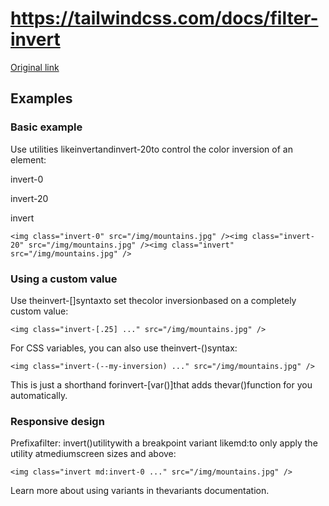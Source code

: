 # https://tailwindcss.com/docs/filter-invert

[Original link](https://tailwindcss.com/docs/filter-invert)

## Examples

### Basic example

Use utilities likeinvertandinvert-20to control the color inversion of an element:

invert-0

invert-20

invert

```
<img class="invert-0" src="/img/mountains.jpg" /><img class="invert-20" src="/img/mountains.jpg" /><img class="invert" src="/img/mountains.jpg" />
```

### Using a custom value

Use theinvert-[<value>]syntaxto set thecolor inversionbased on a completely custom value:

```
<img class="invert-[.25] ..." src="/img/mountains.jpg" />
```

For CSS variables, you can also use theinvert-(<custom-property>)syntax:

```
<img class="invert-(--my-inversion) ..." src="/img/mountains.jpg" />
```

This is just a shorthand forinvert-[var(<custom-property>)]that adds thevar()function for you automatically.

### Responsive design

Prefixafilter: invert()utilitywith a breakpoint variant likemd:to only apply the utility atmediumscreen sizes and above:

```
<img class="invert md:invert-0 ..." src="/img/mountains.jpg" />
```

Learn more about using variants in thevariants documentation.

